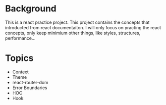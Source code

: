 # Background
This is a react practice project. This project contains the concepts that introducted from react documentaiton. I will only focus on practing the react concepts, only keep minimium other things, like styles, structures, performance...

# Topics
- Context
- Theme
- react-router-dom
- Error Boundaries
- HOC
- Hook
